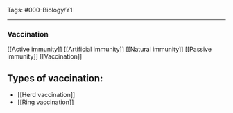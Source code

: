 Tags: #000-Biology/Y1

---
### Vaccination
[[Active immunity]]
[[Artificial immunity]]
[[Natural immunity]]
[[Passive immunity]]
[[Vaccination]]

## Types of vaccination:
- [[Herd vaccination]]
- [[Ring vaccination]]

